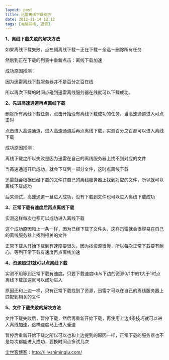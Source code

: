 ```yaml
---
layout: post
title: 迅雷离线下载技巧
date: 2012-11-14 12:12
tags: [电脑网络, 迅雷]
---
```

<strong>1、离线下载失败的解决方法</strong>

如果离线下载失败，点左侧离线下载－正在下载－全选－删除所有任务

然后到正在下载的列表中重新点击：离线下载加速

成功原因推测：

因为迅雷离线下载服务器并不是百分之百在线

所以再次下载的时间点碰到迅雷离线服务器在线就可以下载成功。

<strong>2、先进高速通道再点离线下载</strong>

删除所有离线下载任务，点击开始没有离线下载成功的任务，当高速通道进入可点击时

点击进入高速通道，进入高速通道后再点离线下载，实测百分之百都可以进入离线下载

成功原因推测：

离线下载之所以失败是因为迅雷在自己的离线服务器上找不到对应的文件

当高速通道开启成功，就会下载到一部分文件，这时点离线下载

迅雷就会根据已经下载的文件在自己的离线服务器上找到对应的文件，所以就可以离线下载成功

后来测试，高速通道一旦进入成功，没有下载到文件也可以进入离线下载成功

<strong>3、正常下载有速度后再点离线下载</strong>

实测这样每次也都可以成功进入离线下载

这个成功原因和上一条一样，因为已经下载了文件头，这样迅雷就会很容易在自己的离线服务器上找到相关的文件

正常下载从开始下载到有速度要很久，因为找资源很慢，所以每次正常下载要有耐心，等到正常下载有速度再点离线加速

<strong>4、资源超过1就可以点离线下载</strong>

实测不用等到正常下载有速度，只要下载速度kb/s下边的资源0/1中的1大于1时点离线下载加速就可以成功进入

原因还和上边一样，只有正常下载找到了资源，迅雷才可以在自己的离线服务器上匹配到相关的文件

<strong>5、文件下载失败的解决方法</strong>

文件下载失败后，暂停下载，然后再重新开始下载，再使用上边4条技巧就可以进入离线加速，这样速度马上进入全速

暂停后重新开始下载之所以可以也和上边提到的原因一样，正常下载的服务器也不是每次都能进入成功，要换时间点多试几次

<a href="http://i.lvshiminglu.com/">尘世客博客</a>：<a href="http://i.lvshiminglu.com/">http://i.lvshiminglu.com/</a>

